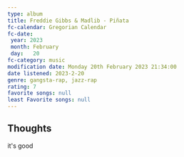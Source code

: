 ```yaml
---
type: album 
title: Freddie Gibbs & Madlib - Piñata
fc-calendar: Gregorian Calendar
fc-date: 
 year: 2023
 month: February
 day:   20
fc-category: music
modification date: Monday 20th February 2023 21:34:00
date listened: 2023-2-20 
genre: gangsta-rap, jazz-rap 
rating: 7
favorite songs: null
least Favorite songs: null
---
```

## Thoughts

it's good